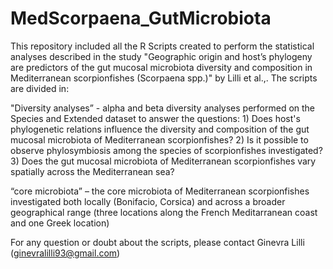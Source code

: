 # MedScorpaena_GutMicrobiota
This repository included all the R Scripts created to perform the statistical analyses described in the study "Geographic origin and host’s phylogeny are predictors of the gut mucosal microbiota diversity and composition in Mediterranean scorpionfishes (Scorpaena spp.)" by Lilli et al.,. 
The scripts are divided in:

"Diversity analyses” - alpha and beta diversity analyses performed on the Species and Extended dataset to answer the questions: 1) Does host's phylogenetic relations influence the diversity and composition of the gut mucosal microbiota of Mediterranean scorpionfishes? 2) Is it possible to observe phylosymbiosis among the species of scorpionfishes investigated? 3) Does the gut mucosal microbiota of Mediterranean scorpionfishes vary spatially across the Mediterranean sea? 

“core microbiota” – the core microbiota of Mediterranean scorpionfishes investigated both locally (Bonifacio, Corsica) and across a broader geographical range (three locations along the French Meditarranean coast and one Greek location)

For any question or doubt about the scripts, please contact Ginevra Lilli (ginevralilli93@gmail.com)
